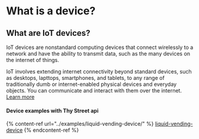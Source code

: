 # What is a device?

## **What are IoT devices?**

IoT devices are nonstandard computing devices that connect wirelessly to a network and have the ability to transmit data, such as the many devices on the internet of things.

IoT involves extending internet connectivity beyond standard devices, such as desktops, lapttops, smartphones, and tablets, to any range of traditionally dumb or internet-enabled physical devices and everyday objects. You can communicate and interact with them over the internet. [Learn more](https://internetofthingsagenda.techtarget.com/definition/IoT-device)

#### Device examples with Thy Street api

{% content-ref url="../examples/liquid-vending-device/" %}
[liquid-vending-device](../examples/liquid-vending-device/)
{% endcontent-ref %}
